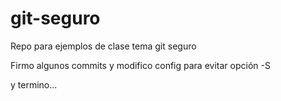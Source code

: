 # git-seguro
Repo para ejemplos de clase tema git seguro

Firmo algunos commits
 y modifico config para evitar opción -S 

y termino...

